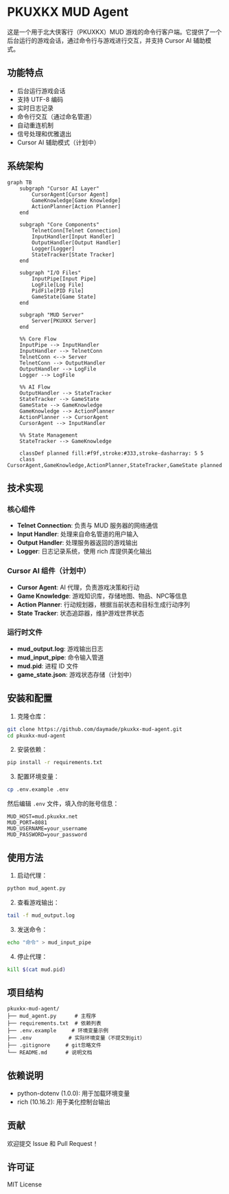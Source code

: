 # PKUXKX MUD Agent

这是一个用于北大侠客行（PKUXKX）MUD 游戏的命令行客户端。它提供了一个后台运行的游戏会话，通过命令行与游戏进行交互，并支持 Cursor AI 辅助模式。

## 功能特点

- 后台运行游戏会话
- 支持 UTF-8 编码
- 实时日志记录
- 命令行交互（通过命名管道）
- 自动重连机制
- 信号处理和优雅退出
- Cursor AI 辅助模式（计划中）

## 系统架构

```mermaid
graph TB
    subgraph "Cursor AI Layer"
        CursorAgent[Cursor Agent]
        GameKnowledge[Game Knowledge]
        ActionPlanner[Action Planner]
    end

    subgraph "Core Components"
        TelnetConn[Telnet Connection]
        InputHandler[Input Handler]
        OutputHandler[Output Handler]
        Logger[Logger]
        StateTracker[State Tracker]
    end

    subgraph "I/O Files"
        InputPipe[Input Pipe]
        LogFile[Log File]
        PidFile[PID File]
        GameState[Game State]
    end

    subgraph "MUD Server"
        Server[PKUXKX Server]
    end

    %% Core Flow
    InputPipe --> InputHandler
    InputHandler --> TelnetConn
    TelnetConn <--> Server
    TelnetConn --> OutputHandler
    OutputHandler --> LogFile
    Logger --> LogFile

    %% AI Flow
    OutputHandler --> StateTracker
    StateTracker --> GameState
    GameState --> GameKnowledge
    GameKnowledge --> ActionPlanner
    ActionPlanner --> CursorAgent
    CursorAgent --> InputHandler
    
    %% State Management
    StateTracker --> GameKnowledge
    
    classDef planned fill:#f9f,stroke:#333,stroke-dasharray: 5 5
    class CursorAgent,GameKnowledge,ActionPlanner,StateTracker,GameState planned
```

## 技术实现

### 核心组件
- **Telnet Connection**: 负责与 MUD 服务器的网络通信
- **Input Handler**: 处理来自命名管道的用户输入
- **Output Handler**: 处理服务器返回的游戏输出
- **Logger**: 日志记录系统，使用 rich 库提供美化输出

### Cursor AI 组件（计划中）
- **Cursor Agent**: AI 代理，负责游戏决策和行动
- **Game Knowledge**: 游戏知识库，存储地图、物品、NPC等信息
- **Action Planner**: 行动规划器，根据当前状态和目标生成行动序列
- **State Tracker**: 状态追踪器，维护游戏世界状态

### 运行时文件
- **mud_output.log**: 游戏输出日志
- **mud_input_pipe**: 命令输入管道
- **mud.pid**: 进程 ID 文件
- **game_state.json**: 游戏状态存储（计划中）

## 安装和配置

1. 克隆仓库：
```bash
git clone https://github.com/daymade/pkuxkx-mud-agent.git
cd pkuxkx-mud-agent
```

2. 安装依赖：
```bash
pip install -r requirements.txt
```

3. 配置环境变量：
```bash
cp .env.example .env
```
然后编辑 `.env` 文件，填入你的账号信息：
```
MUD_HOST=mud.pkuxkx.net
MUD_PORT=8081
MUD_USERNAME=your_username
MUD_PASSWORD=your_password
```

## 使用方法

1. 启动代理：
```bash
python mud_agent.py
```

2. 查看游戏输出：
```bash
tail -f mud_output.log
```

3. 发送命令：
```bash
echo "命令" > mud_input_pipe
```

4. 停止代理：
```bash
kill $(cat mud.pid)
```

## 项目结构

```
pkuxkx-mud-agent/
├── mud_agent.py      # 主程序
├── requirements.txt  # 依赖列表
├── .env.example     # 环境变量示例
├── .env            # 实际环境变量（不提交到git）
├── .gitignore     # git忽略文件
└── README.md      # 说明文档
```

## 依赖说明

- python-dotenv (1.0.0): 用于加载环境变量
- rich (10.16.2): 用于美化控制台输出

## 贡献

欢迎提交 Issue 和 Pull Request！

## 许可证

MIT License 
